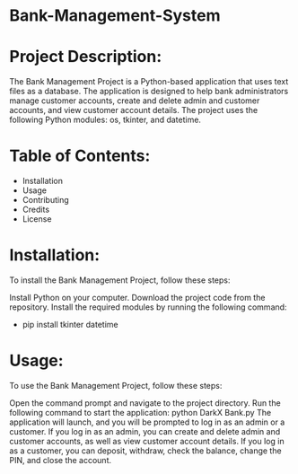# Bank-Management-System

# Project Description:
The Bank Management Project is a Python-based application that uses text files as a database. The application is designed to help bank administrators manage customer accounts, create and delete admin and customer accounts, and view customer account details. The project uses the following Python modules: os, tkinter, and datetime.

# Table of Contents:
* Installation
* Usage
* Contributing
* Credits
* License

# Installation:
To install the Bank Management Project, follow these steps:

Install Python on your computer.
Download the project code from the repository.
Install the required modules by running the following command:
* pip install tkinter datetime

# Usage:
To use the Bank Management Project, follow these steps:

Open the command prompt and navigate to the project directory.
Run the following command to start the application:
 python DarkX Bank.py
The application will launch, and you will be prompted to log in as an admin or a customer.
If you log in as an admin, you can create and delete admin and customer accounts, as well as view customer account details.
If you log in as a customer, you can deposit, withdraw, check the balance, change the PIN, and close the account.
